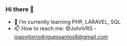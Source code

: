 ### Hi there 👋

- 🌱 I’m currently learning PHP, LARAVEL, SQL
- 📫 How to reach me: @JohnVRS - joaovitorrodriguessantos8@gmail.com
